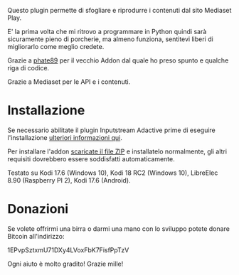 
Questo plugin permette di sfogliare e riprodurre i contenuti dal sito Mediaset Play.

E' la prima volta che mi ritrovo a programmare in Python quindi sarà sicuramente pieno di porcherie, ma almeno funziona, sentitevi liberi di migliorarlo come meglio credete.

Grazie a [phate89](https://github.com/phate89/) per il vecchio Addon dal quale ho preso spunto e qualche riga di codice.

Grazie a Mediaset per le API e i contenuti.

# Installazione
Se necessario abilitate il plugin Inputstream Adactive prime di eseguire l'installazione [ulteriori informazioni qui](https://seo-michael.co.uk/how-to-enable-rtmp-input-inputstream-adaptive-kodi/).

Per installare l'addon [scaricate il file ZIP](https://github.com/kodi-bino/plugin.video.mediasetplay/archive/1.1.1.zip) e installatelo normalmente, gli altri requisiti dovrebbero essere soddisfatti automaticamente.

Testato su Kodi 17.6 (Windows 10), Kodi 18 RC2 (Windows 10), LibreElec 8.90 (Raspberry PI 2), Kodi 17.6 (Android).

# Donazioni
Se volete offrirmi una birra o darmi una mano con lo sviluppo potete donare Bitcoin all'indirizzo: 

1EPvpSztxmU71DXy4LVoxFbK7FisfPpTzV

Ogni aiuto è molto gradito! Grazie mille!


